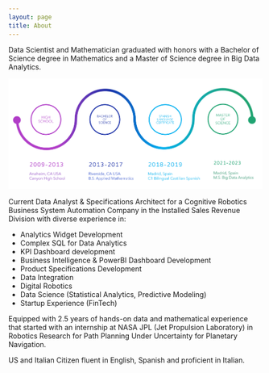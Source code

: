 ```yaml
---
layout: page
title: About
---
```


Data Scientist and Mathematician graduated with honors with a Bachelor of Science degree in Mathematics and a Master of Science degree in Big Data Analytics. 

<img src="/images/educ.png?raw=true"/>


Current Data Analyst & Specifications Architect for a Cognitive Robotics Business System Automation Company in the Installed Sales Revenue Division with diverse experience in:

- Analytics Widget Development
- Complex SQL for Data Analytics
- KPI Dashboard development
- Business Intelligence & PowerBI Dashboard Development
- Product Specifications Development
- Data Integration
- Digital Robotics
- Data Science (Statistical Analytics, Predictive Modeling)
- Startup Experience (FinTech)

Equipped with 2.5 years of hands-on data and mathematical experience that started with an internship at NASA JPL (Jet Propulsion Laboratory) in Robotics Research for Path Planning Under Uncertainty for Planetary Navigation.

US and Italian Citizen fluent in English, Spanish and proficient in Italian.

